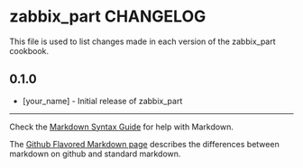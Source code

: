 zabbix_part CHANGELOG
=====================

This file is used to list changes made in each version of the zabbix_part cookbook.

0.1.0
-----
- [your_name] - Initial release of zabbix_part

- - -
Check the [Markdown Syntax Guide](http://daringfireball.net/projects/markdown/syntax) for help with Markdown.

The [Github Flavored Markdown page](http://github.github.com/github-flavored-markdown/) describes the differences between markdown on github and standard markdown.
